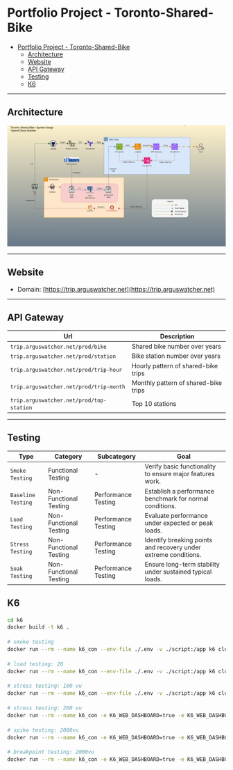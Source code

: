 # Portfolio Project - Toronto-Shared-Bike

- [Portfolio Project - Toronto-Shared-Bike](#portfolio-project---toronto-shared-bike)
  - [Architecture](#architecture)
  - [Website](#website)
  - [API Gateway](#api-gateway)
  - [Testing](#testing)
  - [K6](#k6)

---

## Architecture

![sa](./web/img/tech/system_design.gif)

---

## Website

- Domain: [https://trip.arguswatcher.net](https://trip.arguswatcher.net)

---

## API Gateway

| Url                                      | Description                          |
| ---------------------------------------- | ------------------------------------ |
| `trip.arguswatcher.net/prod/bike`        | Shared bike number over years        |
| `trip.arguswatcher.net/prod/station`     | Bike station number over years       |
| `trip.arguswatcher.net/prod/trip-hour`   | Hourly pattern of shared-bike trips  |
| `trip.arguswatcher.net/prod/trip-month`  | Monthly pattern of shared-bike trips |
| `trip.arguswatcher.net/prod/top-station` | Top 10 stations                      |

---

## Testing

| Type               | Category               | Subcategory         | Goal                                                            |
| ------------------ | ---------------------- | ------------------- | --------------------------------------------------------------- |
| `Smoke Testing`    | Functional Testing     | -                   | Verify basic functionality to ensure major features work.       |
| `Baseline Testing` | Non-Functional Testing | Performance Testing | Establish a performance benchmark for normal conditions.        |
| `Load Testing`     | Non-Functional Testing | Performance Testing | Evaluate performance under expected or peak loads.              |
| `Stress Testing`   | Non-Functional Testing | Performance Testing | Identify breaking points and recovery under extreme conditions. |
| `Soak Testing`     | Non-Functional Testing | Performance Testing | Ensure long-term stability under sustained typical loads.       |

## K6

```sh
cd k6
docker build -t k6 .

# smoke testing
docker run --rm --name k6_con --env-file ./.env -v ./script:/app k6 cloud run cloud_smoke.js

# load testing: 20
docker run --rm --name k6_con --env-file ./.env -v ./script:/app k6 cloud run cloud_load_20.js

# stress testing: 100 vu
docker run --rm --name k6_con --env-file ./.env -v ./script:/app k6 cloud run cloud_stress.js

# stress testing: 200 vu
docker run --rm --name k6_con -e K6_WEB_DASHBOARD=true -e K6_WEB_DASHBOARD_EXPORT=stress_200.html -v ./script:/app k6 run local_stress_200.js

# spike testing: 2000vu
docker run --rm --name k6_con -e K6_WEB_DASHBOARD=true -e K6_WEB_DASHBOARD_EXPORT=spike_2000.html -v ./script:/app k6 run local_spike_2000.js

# breakpoint testing: 2000vu
docker run --rm --name k6_con -e K6_WEB_DASHBOARD=true -e K6_WEB_DASHBOARD_EXPORT=breakpoint.html -v ./script:/app k6 run local_breakpoint_2000.js
```
